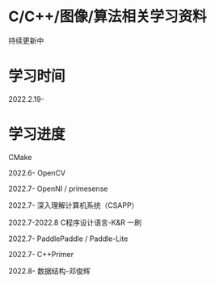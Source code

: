 # C/C++/图像/算法相关学习资料
持续更新中

# 学习时间
2022.2.19-

# 学习进度

CMake

2022.6- OpenCV

2022.7- OpenNI / primesense

2022.7- 深入理解计算机系统（CSAPP）

2022.7-2022.8 C程序设计语言-K&R 一刷

2022.7- PaddlePaddle / Paddle-Lite

2022.7- C++Primer

2022.8- 数据结构-邓俊辉
